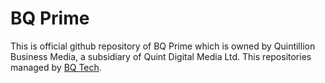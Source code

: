 # BQ Prime

This is official github repository of BQ Prime which is owned by Quintillion Business Media, a subsidiary of Quint Digital Media Ltd. This repositories managed by [BQ Tech](mailto:bqtech@bqprime.com).

